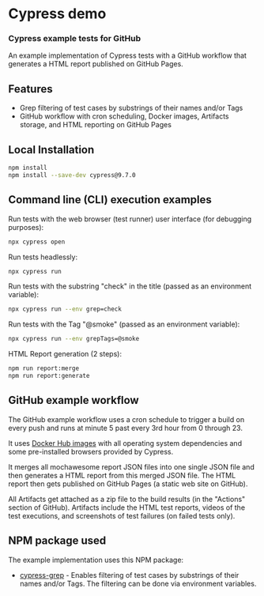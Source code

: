 # Cypress demo

### Cypress example tests for GitHub

An example implementation of Cypress tests with a GitHub workflow 
that generates a HTML report published on GitHub Pages.

## Features
- Grep filtering of test cases by substrings of their names and/or Tags
- GitHub workflow with cron scheduling, Docker images, Artifacts storage, and 
HTML reporting on GitHub Pages

## Local Installation
```sh
npm install
npm install --save-dev cypress@9.7.0
```

## Command line (CLI) execution examples
Run tests with the web browser (test runner) user interface (for debugging purposes):
```sh
npx cypress open
```
Run tests headlessly:
```sh
npx cypress run
```
Run tests with the substring "check" in the title (passed as an environment variable):
```sh
npx cypress run --env grep=check
```
Run tests with the Tag "@smoke" (passed as an environment variable):
```sh
npx cypress run --env grepTags=@smoke
```
HTML Report generation (2 steps):
```sh
npm run report:merge
npm run report:generate
```

## GitHub example workflow
The GitHub example workflow uses a cron schedule to trigger a build on every push 
and runs at minute 5 past every 3rd hour from 0 through 23.

It uses [Docker Hub images] with all operating system dependencies and some pre-installed 
browsers provided by Cypress.

It merges all mochawesome report JSON files into one single JSON file and then generates 
a HTML report from this merged JSON file. The HTML report then gets published on 
GitHub Pages (a static web site on GitHub).

All Artifacts get attached as a zip file to the build results (in the "Actions" section 
of GitHub). Artifacts include the HTML test reports, videos of the test executions, and 
screenshots of test failures (on failed tests only).

## NPM package used
The example implementation uses this NPM package:
- [cypress-grep] - Enables filtering of test cases by substrings of their names and/or Tags. 
The filtering can be done via environment variables.

[//]: #
[Docker Hub images]: <https://hub.docker.com/r/cypress/browsers/tags>
[cypress-grep]: <https://www.npmjs.com/package/cypress-grep>
